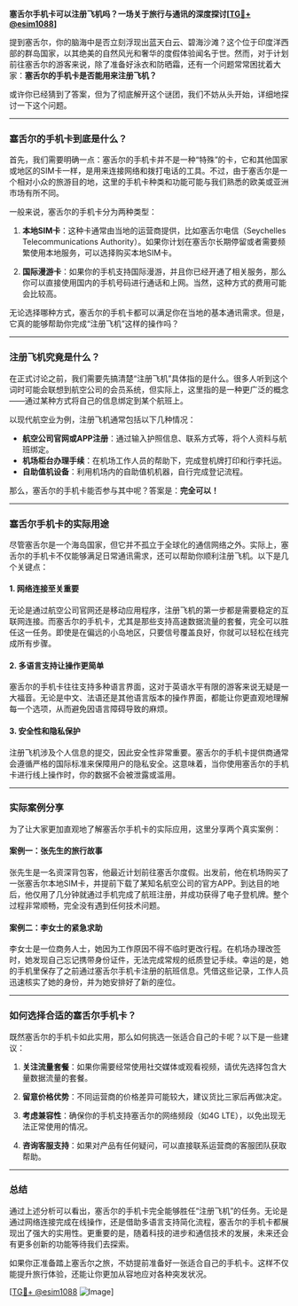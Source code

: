 **塞舌尔手机卡可以注册飞机吗？一场关于旅行与通讯的深度探讨[[TG💪+ @esim1088](https://t.me/s/esim1088)]**

提到塞舌尔，你的脑海中是否立刻浮现出蓝天白云、碧海沙滩？这个位于印度洋西部的群岛国家，以其绝美的自然风光和奢华的度假体验闻名于世。然而，对于计划前往塞舌尔的游客来说，除了准备好泳衣和防晒霜，还有一个问题常常困扰着大家：**塞舌尔的手机卡是否能用来注册飞机？**

或许你已经猜到了答案，但为了彻底解开这个谜团，我们不妨从头开始，详细地探讨一下这个问题。

---

### 塞舌尔的手机卡到底是什么？

首先，我们需要明确一点：塞舌尔的手机卡并不是一种“特殊”的卡，它和其他国家或地区的SIM卡一样，是用来连接网络和拨打电话的工具。不过，由于塞舌尔是一个相对小众的旅游目的地，这里的手机卡种类和功能可能与我们熟悉的欧美或亚洲市场有所不同。

一般来说，塞舌尔的手机卡分为两种类型：

1. **本地SIM卡**：这种卡通常由当地的运营商提供，比如塞舌尔电信（Seychelles Telecommunications Authority）。如果你计划在塞舌尔长期停留或者需要频繁使用本地服务，可以选择购买本地SIM卡。
   
2. **国际漫游卡**：如果你的手机支持国际漫游，并且你已经开通了相关服务，那么你可以直接使用国内的手机号码进行通话和上网。当然，这种方式的费用可能会比较高。

无论选择哪种方式，塞舌尔的手机卡都可以满足你在当地的基本通讯需求。但是，它真的能够帮助你完成“注册飞机”这样的操作吗？

---

### 注册飞机究竟是什么？

在正式讨论之前，我们需要先搞清楚“注册飞机”具体指的是什么。很多人听到这个词时可能会联想到航空公司的会员系统，但实际上，这里指的是一种更广泛的概念——通过某种方式将自己的信息绑定到某个航班上。

以现代航空业为例，注册飞机通常包括以下几种情况：

- **航空公司官网或APP注册**：通过输入护照信息、联系方式等，将个人资料与航班绑定。
- **机场柜台办理手续**：在机场工作人员的帮助下，完成登机牌打印和行李托运。
- **自助值机设备**：利用机场内的自助值机机器，自行完成登记流程。

那么，塞舌尔的手机卡能否参与其中呢？答案是：**完全可以！**

---

### 塞舌尔手机卡的实际用途

尽管塞舌尔是一个海岛国家，但它并不孤立于全球化的通信网络之外。实际上，塞舌尔的手机卡不仅能够满足日常通讯需求，还可以帮助你顺利注册飞机。以下是几个关键点：

#### 1. 网络连接至关重要
无论是通过航空公司官网还是移动应用程序，注册飞机的第一步都是需要稳定的互联网连接。而塞舌尔的手机卡，尤其是那些支持高速数据流量的套餐，完全可以胜任这一任务。即使是在偏远的小岛地区，只要信号覆盖良好，你就可以轻松在线完成所有步骤。

#### 2. 多语言支持让操作更简单
塞舌尔的手机卡往往支持多种语言界面，这对于英语水平有限的游客来说无疑是一大福音。无论是中文、法语还是其他语言版本的操作界面，都能让你更直观地理解每一个选项，从而避免因语言障碍导致的麻烦。

#### 3. 安全性和隐私保护
注册飞机涉及个人信息的提交，因此安全性非常重要。塞舌尔的手机卡提供商通常会遵循严格的国际标准来保障用户的隐私安全。这意味着，当你使用塞舌尔的手机卡进行线上操作时，你的数据不会被泄露或滥用。

---

### 实际案例分享

为了让大家更加直观地了解塞舌尔手机卡的实际应用，这里分享两个真实案例：

#### 案例一：张先生的旅行故事
张先生是一名资深背包客，他最近计划前往塞舌尔度假。出发前，他在机场购买了一张塞舌尔本地SIM卡，并提前下载了某知名航空公司的官方APP。到达目的地后，他仅用了几分钟就通过手机完成了航班注册，并成功获得了电子登机牌。整个过程非常顺畅，完全没有遇到任何技术问题。

#### 案例二：李女士的紧急求助
李女士是一位商务人士，她因为工作原因不得不临时更改行程。在机场办理改签时，她发现自己忘记携带身份证件，无法完成常规的纸质登记手续。幸运的是，她的手机里保存了之前通过塞舌尔手机卡注册的航班信息。凭借这些记录，工作人员迅速核实了她的身份，并为她安排好了新的座位。

---

### 如何选择合适的塞舌尔手机卡？

既然塞舌尔的手机卡如此实用，那么如何挑选一张适合自己的卡呢？以下是一些建议：

1. **关注流量套餐**：如果你需要经常使用社交媒体或观看视频，请优先选择包含大量数据流量的套餐。
   
2. **留意价格优势**：不同运营商的价格差异可能较大，建议货比三家后再做决定。

3. **考虑兼容性**：确保你的手机支持塞舌尔的网络频段（如4G LTE），以免出现无法正常使用的情况。

4. **咨询客服支持**：如果对产品有任何疑问，可以直接联系运营商的客服团队获取帮助。

---

### 总结

通过上述分析可以看出，塞舌尔的手机卡完全能够胜任“注册飞机”的任务。无论是通过网络连接完成在线操作，还是借助多语言支持简化流程，塞舌尔的手机卡都展现出了强大的实用性。更重要的是，随着科技的进步和通信技术的发展，未来还会有更多创新的功能等待我们去探索。

如果你正准备踏上塞舌尔之旅，不妨提前准备好一张适合自己的手机卡。这样不仅能提升旅行体验，还能让你更加从容地应对各种突发状况。

[[TG💪+ @esim1088](https://t.me/s/esim1088) ![Image](https://i.postimg.cc/4NQfJmqS/Snipaste-2025-05-13-00-14-12.png)]